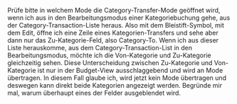 Prüfe bitte in welchem Mode die Category-Transfer-Mode geöffnet wird, wenn ich aus in den Bearbeitungsmodus einer Kategoriebuchung gehe, aus der Category-Transaction-Liste heraus. Also mit dem Bleistift-Symbol, mit dem Edit, öffne ich eine Zeile eines Kategorien-Transfers und sehe aber dann nur das Zu-Kategorie-Feld, also Category-To. Wenn ich aus dieser Liste herauskomme, aus dem Category-Transaction-List in den Bearbeitungsmodus, möchte ich die Von-Kategorie und Zu-Kategorie gleichzeitig sehen. Diese Unterscheidung zwischen Zu-Kategorie und Von-Kategorie ist nur in der Budget-View ausschlaggebend und wird an Mode übertragen. In diesem Fall glaube ich, wird jetzt kein Mode übertragen und deswegen kann direkt beide Kategorien angezeigt werden. Begründe mir mal, warum überhaupt eines der Felder ausgeblendet wird.

